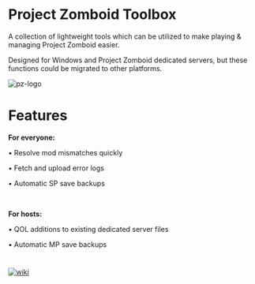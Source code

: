 # Project Zomboid Toolbox
A collection of lightweight tools which can be utilized to make playing & managing Project Zomboid easier.

Designed for Windows and Project Zomboid dedicated servers, but these functions could be migrated to other platforms.

![pz-logo](https://i.ibb.co/nzzbB4f/pztoolbox.png)


# Features
<b>For everyone:</b>

• Resolve mod mismatches quickly 

• Fetch and upload error logs

• Automatic SP save backups

<br>

<b>For hosts:</b>

• QOL additions to existing dedicated server files

• Automatic MP save backups


#

[![wiki](https://i.ibb.co/3yx2pvy/pztoolboxwiki-M.png)](https://github.com/ssjshields/pz-toolbox/wiki) 
